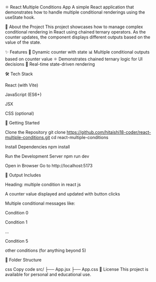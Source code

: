 ⚛️ React Multiple Conditions App
A simple React application that demonstrates how to handle multiple conditional renderings using the useState hook.

🧠 About the Project
This project showcases how to manage complex conditional rendering in React using chained ternary operators. As the counter updates, the component displays different outputs based on the value of the state.

✨ Features
🔢 Dynamic counter with state
📊 Multiple conditional outputs based on counter value
⚛️ Demonstrates chained ternary logic for UI decisions
🧠 Real-time state-driven rendering

🛠 Tech Stack

React (with Vite)

JavaScript (ES6+)

JSX

CSS (optional)

🚀 Getting Started

Clone the Repository
git clone https://github.com/hitaishi18-coder/react-multiple-conditions.git
cd react-multiple-conditions

Install Dependencies
npm install

Run the Development Server
npm run dev

Open in Browser
Go to http://localhost:5173

🧾 Output Includes

Heading: multiple condition in react js

A counter value displayed and updated with button clicks

Multiple conditional messages like:

Condition 0

Condition 1

...

Condition 5

other conditions (for anything beyond 5)

📂 Folder Structure

css
Copy code
src/
├── App.jsx
├── App.css
📄 License
This project is available for personal and educational use.

